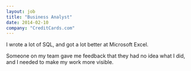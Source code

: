 ```yaml
---
layout: job
title: "Business Analyst"
date: 2014-02-10
company: "CreditCards.com"
---
```


I wrote a lot of SQL, and got a lot better at Microsoft Excel. 

Someone on my team gave me feedback that they had no idea what I did, and I needed to make my work more visible.